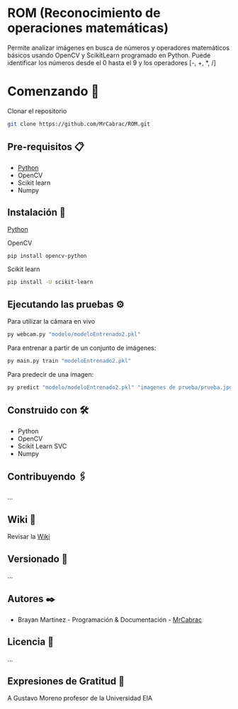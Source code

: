 # ROM (Reconocimiento de operaciones matemáticas)
Permite analizar imágenes en busca de números y operadores matemáticos básicos usando OpenCV y ScikitLearn programado en Python. Puede identificar los números desde el 0 hasta el 9 y los operadores [-, +, *, /]

# Comenzando 🚀
Clonar el repositorio
```sh
git clone https://github.com/MrCabrac/ROM.git
```
## Pre-requisitos 📋
* [Python](https://www.python.org/downloads/)
* OpenCV
* Scikit learn
* Numpy

## Instalación 🔧
[Python](https://www.python.org/downloads/)

OpenCV
```
pip install opencv-python
```
Scikit learn
```sh
pip install -U scikit-learn
```

## Ejecutando las pruebas ⚙️
Para utilizar la cámara en vivo
```sh
py webcam.py "modelo/modeloEntrenado2.pkl"
```
Para entrenar a partir de un conjunto de imágenes:
```sh
py main.py train "modeloEntrenado2.pkl"
```
Para predecir de una imagen:
```sh
py predict "modelo/modeloEntrenado2.pkl" "imagenes de prueba/prueba.jpg"
```

## Construido con 🛠️
* Python
* OpenCV
* Scikit Learn SVC
* Numpy

## Contribuyendo 🖇️
...
## Wiki 📖
Revisar la [Wiki](https://github.com/MrCabrac/ROM/wiki)
## Versionado 📌
...
## Autores ✒️
* Brayan Martinez - Programación & Documentación - [MrCabrac](https://github.com/MrCabrac)

## Licencia 📄
...
## Expresiones de Gratitud 🎁
A Gustavo Moreno profesor de la Universidad EIA